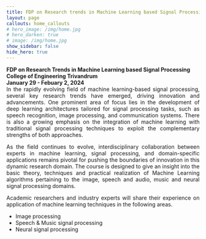 ```yaml
---
title: FDP on Research trends in Machine Learning based Signal Processing
layout: page
callouts: home_callouts
# hero_image: /img/home.jpg
# hero_darken: true
# image: /img/home.jpg
show_sidebar: false
hide_hero: true
---
```

<style>body {text-align: justify}</style>
**FDP on Research Trends in Machine Learning based Signal Processing**\
**College of Engineering Trivandrum**\
**January 29 - Febuary 2, 2024**\
In the rapidly evolving field of machine learning-based signal processing, several key research trends have emerged, driving innovation and advancements. One prominent area of focus lies in the development of deep learning architectures tailored for signal processing tasks, such as speech recognition, image processing, and communication systems. There is also a growing emphasis on the integration of machine learning with traditional signal processing techniques to exploit the complementary strengths of both approaches. 

As the field continues to evolve, interdisciplinary collaboration between experts in machine learning, signal processing, and domain-specific applications remains pivotal for pushing the boundaries of innovation in this dynamic research domain. The course is designed to give an insight into the basic theory, techniques and practical realization of Machine Learning algorithms pertaining to the image, speech and audio, music and neural signal processing domains. 

Academic researchers and industry experts will share their experience on application of machine learning techniques in the following areas.
* Image processing
* Speech & Music signal processing
* Neural signal processing

